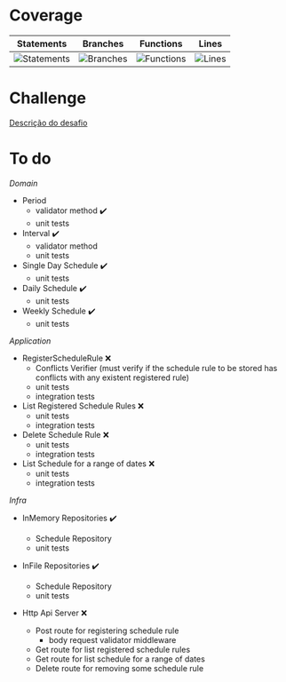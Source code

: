 # Coverage
| Statements                  | Branches                | Functions                 | Lines             |
| --------------------------- | ----------------------- | ------------------------- | ----------------- |
| ![Statements](https://img.shields.io/badge/statements-100%25-brightgreen.svg?style=flat) | ![Branches](https://img.shields.io/badge/branches-100%25-brightgreen.svg?style=flat) | ![Functions](https://img.shields.io/badge/functions-100%25-brightgreen.svg?style=flat) | ![Lines](https://img.shields.io/badge/lines-100%25-brightgreen.svg?style=flat) |

# Challenge
[Descrição do desafio](Challenge.md)

# To do

*Domain*
- Period 
    - validator method :heavy_check_mark:
    - unit tests
- Interval :heavy_check_mark:
    - validator method
    - unit tests
- Single Day Schedule :heavy_check_mark:
    - unit tests
- Daily Schedule :heavy_check_mark:
    - unit tests
- Weekly Schedule :heavy_check_mark:
    - unit tests

*Application*
- RegisterScheduleRule :x:
    - Conflicts Verifier (must verify if the schedule rule to be stored has conflicts with any existent registered rule)
    - unit tests
    - integration tests
- List Registered Schedule Rules :x:
    - unit tests
    - integration tests
- Delete Schedule Rule :x:
    - unit tests
    - integration tests
- List Schedule for a range of dates :x:
    - unit tests
    - integration tests

*Infra*
- InMemory Repositories :heavy_check_mark:
    - Schedule Repository
    - unit tests

- InFile Repositories :heavy_check_mark:
    - Schedule Repository
    - unit tests

- Http Api Server :x:
    - Post route for registering schedule rule
        - body request validator middleware
    - Get route for list registered schedule rules
    - Get route for list schedule for a range of dates
    - Delete route for removing some schedule rule
